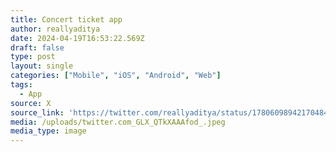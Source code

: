 ```yaml
---
title: Concert ticket app
author: reallyaditya
date: 2024-04-19T16:53:22.569Z
draft: false
type: post
layout: single
categories: ["Mobile", "iOS", "Android", "Web"]
tags:
  - App
source: X
source_link: 'https://twitter.com/reallyaditya/status/1780609894217048403'
media: /uploads/twitter.com_GLX_QTkXAAAfod_.jpeg
media_type: image
---
```


